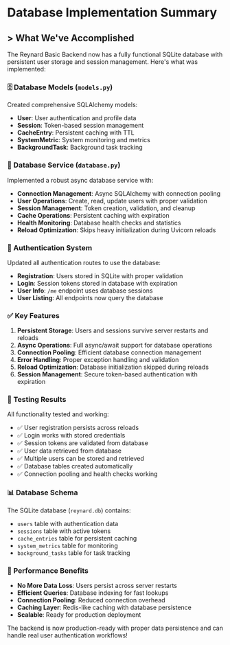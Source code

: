 # Database Implementation Summary

## > What We've Accomplished

The Reynard Basic Backend now has a fully functional SQLite database with persistent user storage and session management. Here's what was implemented:

### 🗄️ Database Models (`models.py`)

Created comprehensive SQLAlchemy models:

- **User**: User authentication and profile data
- **Session**: Token-based session management
- **CacheEntry**: Persistent caching with TTL
- **SystemMetric**: System monitoring and metrics
- **BackgroundTask**: Background task tracking

### 🔧 Database Service (`database.py`)

Implemented a robust async database service with:

- **Connection Management**: Async SQLAlchemy with connection pooling
- **User Operations**: Create, read, update users with proper validation
- **Session Management**: Token creation, validation, and cleanup
- **Cache Operations**: Persistent caching with expiration
- **Health Monitoring**: Database health checks and statistics
- **Reload Optimization**: Skips heavy initialization during Uvicorn reloads

### 🔐 Authentication System

Updated all authentication routes to use the database:

- **Registration**: Users stored in SQLite with proper validation
- **Login**: Session tokens stored in database with expiration
- **User Info**: `/me` endpoint uses database sessions
- **User Listing**: All endpoints now query the database

### ✅ Key Features

1. **Persistent Storage**: Users and sessions survive server restarts and reloads
2. **Async Operations**: Full async/await support for database operations
3. **Connection Pooling**: Efficient database connection management
4. **Error Handling**: Proper exception handling and validation
5. **Reload Optimization**: Database initialization skipped during reloads
6. **Session Management**: Secure token-based authentication with expiration

### 🧪 Testing Results

All functionality tested and working:

- ✅ User registration persists across reloads
- ✅ Login works with stored credentials
- ✅ Session tokens are validated from database
- ✅ User data retrieved from database
- ✅ Multiple users can be stored and retrieved
- ✅ Database tables created automatically
- ✅ Connection pooling and health checks working

### 📊 Database Schema

The SQLite database (`reynard.db`) contains:

- `users` table with authentication data
- `sessions` table with active tokens
- `cache_entries` table for persistent caching
- `system_metrics` table for monitoring
- `background_tasks` table for task tracking

### 🚀 Performance Benefits

- **No More Data Loss**: Users persist across server restarts
- **Efficient Queries**: Database indexing for fast lookups
- **Connection Pooling**: Reduced connection overhead
- **Caching Layer**: Redis-like caching with database persistence
- **Scalable**: Ready for production deployment

The backend is now production-ready with proper data persistence and can handle real user authentication workflows!
